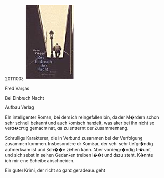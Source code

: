 20111008
![](../_bilder/20111008_vargas0.png)  

Fred Vargas  

Bei Einbruch Nacht  

Aufbau Verlag  

EIn intelligenter Roman, bei dem ich reingefallen bin, da der M�rdern schon sehr schnell bekannt und auch komisch handelt, was aber bei ihn nicht so verd�chtig gemacht hat, da zu entfernt der Zusammenhang.  

Schrullige Karakteren, die in Verbund zusammen bei der Verfolgung zusammen kommen. Insbesondere dr Komisar, der sehr sehr tiefgr�ndig aufmerksam ist und Sch��e ziehen kann. Aber vordergr�ndig tr�umt und sich sebst in seinen Gedanken treiben l��t und dazu steht. K�nnte ich mir eine Scheibe abschneiden.  

Ein guter Krimi, der nicht so ganz geradeaus geht  
